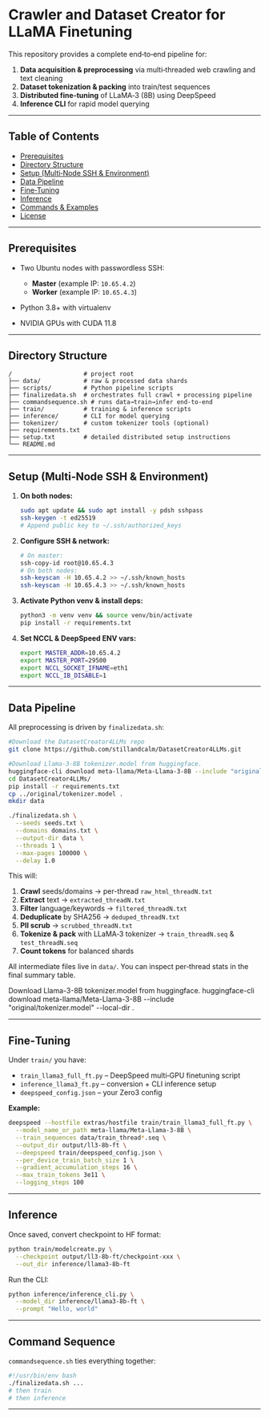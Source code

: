 # Crawler and Dataset Creator for LLaMA Finetuning

This repository provides a complete end‑to‑end pipeline for:

1. **Data acquisition & preprocessing** via multi‑threaded web crawling and text cleaning
2. **Dataset tokenization & packing** into train/test sequences
3. **Distributed fine‑tuning** of LLaMA‑3 (8B) using DeepSpeed
4. **Inference CLI** for rapid model querying

---

## Table of Contents

* [Prerequisites](#prerequisites)
* [Directory Structure](#directory-structure)
* [Setup (Multi‑Node SSH & Environment)](#setup-multi-node-ssh--environment)
* [Data Pipeline](#data-pipeline)
* [Fine‑Tuning](#fine-tuning)
* [Inference](#inference)
* [Commands & Examples](#commands--examples)
* [License](#license)

---

## Prerequisites

* Two Ubuntu nodes with passwordless SSH:

  * **Master** (example IP: `10.65.4.2`)
  * **Worker** (example IP: `10.65.4.3`)
* Python 3.8+ with virtualenv
* NVIDIA GPUs with CUDA 11.8

---

## Directory Structure

```
/                    # project root
├── data/            # raw & processed data shards
├── scripts/         # Python pipeline scripts
├── finalizedata.sh  # orchestrates full crawl + processing pipeline
├── commandsequence.sh # runs data→train→infer end-to-end
├── train/           # training & inference scripts
├── inference/       # CLI for model querying
├── tokenizer/       # custom tokenizer tools (optional)
├── requirements.txt
├── setup.txt        # detailed distributed setup instructions
└── README.md
```

---

## Setup (Multi‑Node SSH & Environment)

1. **On both nodes:**

   ```bash
   sudo apt update && sudo apt install -y pdsh sshpass
   ssh-keygen -t ed25519
   # Append public key to ~/.ssh/authorized_keys
   ```
2. **Configure SSH & network:**

   ```bash
   # On master:
   ssh-copy-id root@10.65.4.3
   # On both nodes:
   ssh-keyscan -H 10.65.4.2 >> ~/.ssh/known_hosts
   ssh-keyscan -H 10.65.4.3 >> ~/.ssh/known_hosts
   ```
3. **Activate Python venv & install deps:**

   ```bash
   python3 -m venv venv && source venv/bin/activate
   pip install -r requirements.txt
   ```
4. **Set NCCL & DeepSpeed ENV vars:**

   ```bash
   export MASTER_ADDR=10.65.4.2
   export MASTER_PORT=29500
   export NCCL_SOCKET_IFNAME=eth1
   export NCCL_IB_DISABLE=1
   ```

---

## Data Pipeline

All preprocessing is driven by `finalizedata.sh`:

```bash
#Download the DatasetCreator4LLMs repo
git clone https://github.com/stillandcalm/DatasetCreator4LLMs.git

#Download Llama-3-8B tokenizer.model from huggingface.
huggingface-cli download meta-llama/Meta-Llama-3-8B --include "original/tokenizer.model" --local-dir .
cd DatasetCreator4LLMs/
pip install -r requirements.txt
cp ../original/tokenizer.model .
mkdir data

./finalizedata.sh \
  --seeds seeds.txt \
  --domains domains.txt \
  --output-dir data \
  --threads 1 \
  --max-pages 100000 \
  --delay 1.0
```

This will:

1. **Crawl** seeds/domains → per-thread `raw_html_threadN.txt`
2. **Extract** text → `extracted_threadN.txt`
3. **Filter** language/keywords → `filtered_threadN.txt`
4. **Deduplicate** by SHA256 → `deduped_threadN.txt`
5. **PII scrub** → `scrubbed_threadN.txt`
6. **Tokenize & pack** with LLaMA‐3 tokenizer → `train_threadN.seq` & `test_threadN.seq`
7. **Count tokens** for balanced shards

All intermediate files live in `data/`. You can inspect per‐thread stats in the final summary table.

Download Llama-3-8B tokenizer.model from huggingface.
huggingface-cli download meta-llama/Meta-Llama-3-8B --include "original/tokenizer.model" --local-dir .

---

## Fine‑Tuning

Under `train/` you have:

* `train_llama3_full_ft.py` – DeepSpeed multi‑GPU finetuning script
* `inference_llama3_ft.py` – conversion + CLI inference setup
* `deepspeed_config.json` – your Zero3 config

**Example:**

```bash
deepspeed --hostfile extras/hostfile train/train_llama3_full_ft.py \
  --model_name_or_path meta-llama/Meta-Llama-3-8B \
  --train_sequences data/train_thread*.seq \
  --output_dir output/ll3-8b-ft \
  --deepspeed train/deepspeed_config.json \
  --per_device_train_batch_size 1 \
  --gradient_accumulation_steps 16 \
  --max_train_tokens 3e11 \
  --logging_steps 100
```

---

## Inference

Once saved, convert checkpoint to HF format:

```bash
python train/modelcreate.py \
  --checkpoint output/ll3-8b-ft/checkpoint-xxx \
  --out_dir inference/llama3-8b-ft
```

Run the CLI:

```bash
python inference/inference_cli.py \
  --model_dir inference/llama3-8b-ft \
  --prompt "Hello, world"
```

---

## Command Sequence

`commandsequence.sh` ties everything together:

```bash
#!/usr/bin/env bash
./finalizedata.sh ...
# then train
# then inference
```

---
